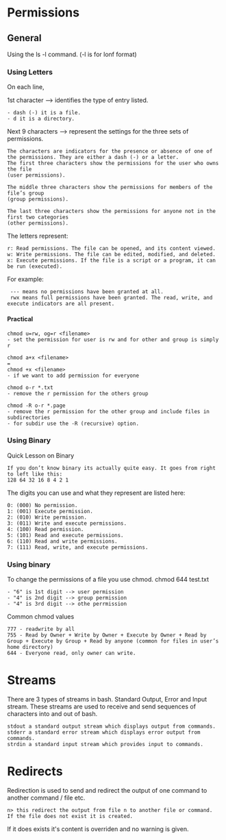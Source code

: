 # Permissions
## General
Using the ls -l command. (-l is for lonf format)


### Using Letters
On each line, 

1st character —> identifies the type of entry listed. 
```
- dash (-) it is a file. 
- d it is a directory.
```

Next 9 characters —> represent the settings for the three sets of permissions.
```
The characters are indicators for the presence or absence of one of the permissions. They are either a dash (-) or a letter.
The first three characters show the permissions for the user who owns the file 
(user permissions).

The middle three characters show the permissions for members of the file’s group 
(group permissions).

The last three characters show the permissions for anyone not in the first two categories
(other permissions).
```

The letters represent:
```
r: Read permissions. The file can be opened, and its content viewed.
w: Write permissions. The file can be edited, modified, and deleted.
x: Execute permissions. If the file is a script or a program, it can be run (executed).
```

For example:
```
 --- means no permissions have been granted at all.
 rwx means full permissions have been granted. The read, write, and execute indicators are all present.
```
#### Practical
```
chmod u=rw, og=r <filename>
- set the permission for user is rw and for other and group is simply r
```
```
chmod a+x <filename>
=
chmod +x <filename>
- if we want to add permission for everyone
```
```
chmod o-r *.txt
- remove the r permission for the others group
```
```
chmod -R o-r *.page
- remove the r permission for the other group and include files in subdirectories
- for subdir use the -R (recursive) option.
```

### Using Binary
Quick Lesson on Binary
```
If you don’t know binary its actually quite easy. It goes from right to left like this:
128 64 32 16 8 4 2 1
```

The digits you can use and what they represent are listed here:
```
0: (000) No permission.
1: (001) Execute permission.
2: (010) Write permission.
3: (011) Write and execute permissions.
4: (100) Read permission.
5: (101) Read and execute permissions.
6: (110) Read and write permissions.
7: (111) Read, write, and execute permissions.
```

### Using binary
To change the permissions of a file you use chmod.
chmod 644 test.txt
```
- "6" is 1st digit --> user permission
- "4" is 2nd digit --> group permission
- "4" is 3rd digit --> othe perrmission
```

Common chmod values
```
777 - readwrite by all 
755 - Read by Owner + Write by Owner + Execute by Owner + Read by Group + Execute by Group + Read by anyone (common for files in user’s home directory) 
644 - Everyone read, only owner can write.
```
# Streams

There are 3 types of streams in bash. Standard Output, Error and Input stream. These streams are used to receive and send sequences of characters into and out of bash.
```
stdout a standard output stream which displays output from commands.
stderr a standard error stream which displays error output from commands.
strdin a standard input stream which provides input to commands.
```
# Redirects

Redirection is used to send and redirect the output of one command to another command / file etc.
```
n> this redirect the output from file n to another file or command.
If the file does not exist it is created.
```
If it does exists it's content is overriden and no warning is given.
